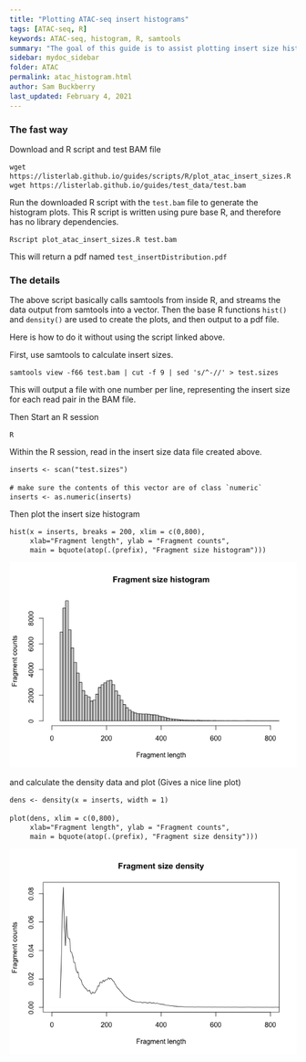 ```yaml
---
title: "Plotting ATAC-seq insert histograms"
tags: [ATAC-seq, R]
keywords: ATAC-seq, histogram, R, samtools
summary: "The goal of this guide is to assist plotting insert size histograms of from aligned ATAC-seq data for the purposes of quality control."
sidebar: mydoc_sidebar
folder: ATAC
permalink: atac_histogram.html
author: Sam Buckberry
last_updated: February 4, 2021
---
```


### The fast way

Download and R script and test BAM file
```
wget https://listerlab.github.io/guides/scripts/R/plot_atac_insert_sizes.R
wget https://listerlab.github.io/guides/test_data/test.bam
```

Run the downloaded R script with the `test.bam` file to generate the histogram plots. This R script is written using pure base R, and therefore has no library dependencies. 
```
Rscript plot_atac_insert_sizes.R test.bam
```

This will return a pdf named `test_insertDistribution.pdf`

### The details

The above script basically calls samtools from inside R, and streams the data output from samtools into a vector. Then the base R functions `hist()` and `density()` are used to create the plots, and then output to a pdf file.

Here is how to do it without using the script linked above.

First, use samtools to calculate insert sizes. 
```
samtools view -f66 test.bam | cut -f 9 | sed 's/^-//' > test.sizes
```
This will output a file with one number per line, representing the insert size for each read pair in the BAM file. 

Then Start an R session
```
R
```

Within the R session, read in the insert size data file created above.
```{r}
inserts <- scan("test.sizes")

# make sure the contents of this vector are of class `numeric`
inserts <- as.numeric(inserts)
```


Then plot the insert size histogram
```{r}
hist(x = inserts, breaks = 200, xlim = c(0,800),
     xlab="Fragment length", ylab = "Fragment counts",
     main = bquote(atop(.(prefix), "Fragment size histogram")))
```

![](images/atac_histogram.png)

and calculate the density data and plot (Gives a nice line plot)
```{r}
dens <- density(x = inserts, width = 1)

plot(dens, xlim = c(0,800),
     xlab="Fragment length", ylab = "Fragment counts",
     main = bquote(atop(.(prefix), "Fragment size density")))
```
![](images/atac_density.png)